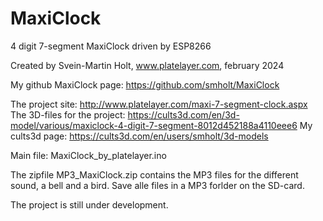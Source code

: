 # MaxiClock
4 digit 7-segment MaxiClock driven by ESP8266

Created by Svein-Martin Holt, www.platelayer.com, february 2024

My github MaxiClock page: https://github.com/smholt/MaxiClock

The project site: http://www.platelayer.com/maxi-7-segment-clock.aspx
The 3D-files for the project: https://cults3d.com/en/3d-model/various/maxiclock-4-digit-7-segment-8012d452188a4110eee6
My cults3d page: https://cults3d.com/en/users/smholt/3d-models

Main file: MaxiClock_by_platelayer.ino

The zipfile MP3_MaxiClock.zip contains the MP3 files for the different sound, a bell and a bird. Save alle files in a MP3 forlder on the SD-card.

The project is still under development.

